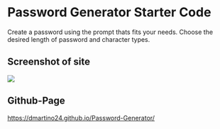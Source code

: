 # Password Generator Starter Code

Create a password using the prompt thats fits your needs. Choose the desired length of password and character types.

## Screenshot of site

![](Assets%5Cscreencapture-password-generator.png)

## Github-Page

https://dmartino24.github.io/Password-Generator/
